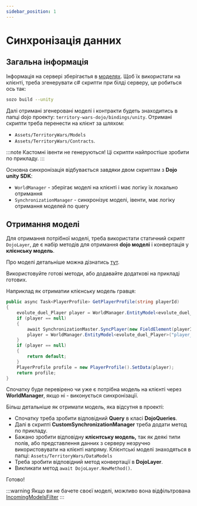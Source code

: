 ```yaml
---
sidebar_position: 1
---
```


# Синхронізація данних

## Загальна інформація

Інформація на сервері зберігаєтья в [моделях](models.md). Щоб їх використати на клієнті, треба згенерувати c# скрипти при білді серверу, це робиться ось так:

```bash
sozo build --unity
```

Далі отримані згенеровані моделі і контракти будеть знаходитись в папці dojo проекту: `territory-wars-dojo/bindings/unity`.
Отримані скрипти треба перенести на клієнт за шляхом:

- `Assets/TerritoryWars/Models`
- `Assets/TerritoryWars/Contracts`.

:::note
Кастомні івенти не генеруються! Ці скрипти найпростіше зробити по прикладу.
:::

Основна синхронізація відбувається завдяки двом скриптам з **Dojo unity SDK**:

- `WorldManager` - зберігає моделі на клієнті і має логіку їх локально отримання
- `SynchronizationManager` - синхронізує моделі, івенти, має логіку отримання моделей по query

## Отримання моделі

Для отримання потрібної моделі, треба використати статичний скрипт `DojoLayer`, де є набір методів для отримання **dojo моделі** і конвертація у **клієнську модель**.

Про моделі детальніше можна дізнатись [тут](models.md).

Використовуйте готові методи, або додавайте додаткові на прикладі готових.

Наприклад як отриматии клієнську модель гравця:

```csharp
public async Task<PlayerProfile> GetPlayerProfile(string playerId)
{
    evolute_duel_Player player = WorldManager.EntityModel<evolute_duel_Player>("player_id", new FieldElement(playerId));
    if (player == null)
    {
        await SynchronizationMaster.SyncPlayer(new FieldElement(playerId));
        player = WorldManager.EntityModel<evolute_duel_Player>("player_id", new FieldElement(playerId));
    }
    if (player == null)
    {
        return default;
    }
    PlayerProfile profile = new PlayerProfile().SetData(player);
    return profile;
}
```

Спочатку буде перевірено чи уже є потрібна модель на клієнті через **WorldManager**, якщо ні - виконується синхронізації.

Більш детальніше як отримати модель, яка відсутня в проекті:

- Спочатку треба зробити відповідний **Query** в класі **DojoQueries**.
- Далі в скрипті **CustomSynchronizationManager** треба додати метод по прикладу.
- Бажано зробити відповідну **клієнтську модель,** так як деякі типи полів, або представлення данних з серверу незручно використовувати на клієнті напряму. Клієнтські моделі знаходяться в папці: `Assets/TerritoryWars/DataModels`
- Треба зробити відповідний метод конвертації в **DojoLayer**.
- Викликати метод `await DojoLayer.NewMethod()`.

Готово!

:::warning
Якщо ви не бачете своєї моделі, можливо вона відфільтрована [IncomingModelsFilter](data-filtering.md)
:::
